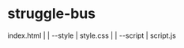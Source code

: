 # struggle-bus

index.html
  |
  |
  --style
      |
      style.css
  |
  |
  --script
      |
      script.js
